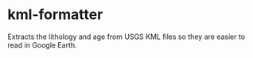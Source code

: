 kml-formatter
=============

Extracts the lithology and age from USGS KML files so they are easier to read in Google Earth.
